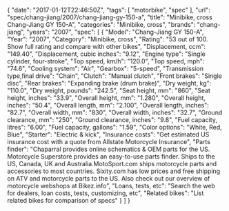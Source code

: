 {
    "date": "2017-01-12T22:46:50Z",
    "tags": [
        "motorbike",
        "spec"
    ],
    "url": "spec\/chang-jiang\/2007\/chang-jiang-gy-150-a",
    "title": "Minibike, cross Chang-Jiang GY 150-A",
    "categories": "Minibike, cross",
    "brands": "chang-jiang",
    "years": "2007",
    "spec": [
        {
            "Model": "Chang-Jiang GY 150-A",
            "Year": "2007",
            "Category": "Minibike, cross",
            "Rating": "53 out of 100. Show full rating and compare with other bikes",
            "Displacement, ccm": "149.40",
            "Displacement, cubic inches": "9.12",
            "Engine type": "Single cylinder, four-stroke",
            "Top speed, km\/h": "120.0",
            "Top speed, mph": "74.6",
            "Cooling system": "Air",
            "Gearbox": "5-speed",
            "Transmission type,final drive": "Chain",
            "Clutch": "Manual clutch",
            "Front brakes": "Single disc",
            "Rear brakes": "Expanding brake (drum brake)",
            "Dry weight, kg": "110.0",
            "Dry weight, pounds": "242.5",
            "Seat height, mm": "860",
            "Seat height, inches": "33.9",
            "Overall height, mm": "1.280",
            "Overall height, inches": "50.4",
            "Overall length, mm": "2.100",
            "Overall length, inches": "82.7",
            "Overall width, mm": "830",
            "Overall width, inches": "32.7",
            "Ground clearance, mm": "250",
            "Ground clearance, inches": "9.8",
            "Fuel capacity, litres": "6.00",
            "Fuel capacity, gallons": "1.59",
            "Color options": "White, Red, Blue",
            "Starter": "Electric & kick",
            "Insurance costs": "Get estimated US insurance cost with a quote from Allstate Motorcycle Insurance",
            "Parts finder": "Chaparral provides online schematics & OEM parts for the US.   Motorcycle Superstore provides an easy-to-use parts finder. Ships to the US, Canada, UK and Australia.MotoSport.com ships motorcycle parts and accessories to most countries.    Sixity.com has low prices and free shipping on ATV and motorcycle parts to the US. Also check out our overview of motorcycle webshops at Bikez.info",
            "Loans, tests, etc": "Search the web for dealers, loan costs, tests, customizing, etc",
            "Related bikes": "List related bikes for comparison of specs"
        }
    ]
}